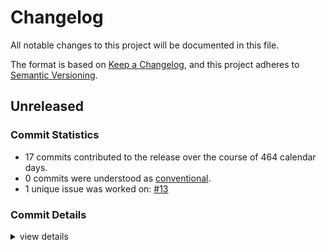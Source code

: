 # Changelog

All notable changes to this project will be documented in this file.

The format is based on [Keep a Changelog](https://keepachangelog.com/en/1.0.0/),
and this project adheres to [Semantic Versioning](https://semver.org/spec/v2.0.0.html).

## Unreleased

### Commit Statistics

<csr-read-only-do-not-edit/>

 - 17 commits contributed to the release over the course of 464 calendar days.
 - 0 commits were understood as [conventional](https://www.conventionalcommits.org).
 - 1 unique issue was worked on: [#13](https://github.com/kiibohd/kiibohd-core/issues/13)

### Commit Details

<csr-read-only-do-not-edit/>

<details><summary>view details</summary>

 * **[#13](https://github.com/kiibohd/kiibohd-core/issues/13)**
    - Add keywords and categories to all the Cargo.toml (and fix a few typos) ([`4553cb4`](https://github.com/kiibohd/kiibohd-core/commit/4553cb456ab7df2e2874f03e385166e062787375))
 * **Uncategorized**
    - Initial CHANGELOG.md ([`627f8cf`](https://github.com/kiibohd/kiibohd-core/commit/627f8cff132582bea6935bfed3b095d46cbcb735))
    - Add KeyScanning trait ([`218896b`](https://github.com/kiibohd/kiibohd-core/commit/218896b335f0b46d7cf9d5430afb8a98feb2c4b7))
    - Add better debbuing for i331fl3743b crate ([`6416b1c`](https://github.com/kiibohd/kiibohd-core/commit/6416b1cf07440184ba088a077f59a7414a7fb8eb))
    - Missing defmt ([`ba6846e`](https://github.com/kiibohd/kiibohd-core/commit/ba6846eda56f153b7f947a76bdddff4b1d1e1fd2))
    - Update defmt configurations ([`58c3aac`](https://github.com/kiibohd/kiibohd-core/commit/58c3aac6996ba72a24c12910e7875ecd2f6be969))
    - Increment patch ([`cc4f15f`](https://github.com/kiibohd/kiibohd-core/commit/cc4f15f18096cf75947204eab219c19f3dcaed18))
    - Update README.md ([`1228efd`](https://github.com/kiibohd/kiibohd-core/commit/1228efdf73543615fbcf1ffc715e517283a767c5))
    - Add kll-core support to kiibohd-hall-effect-keyscanning ([`d0a5c83`](https://github.com/kiibohd/kiibohd-core/commit/d0a5c8376f3b17bf3e3418e5466d095295d5137f))
    - Adding no-std keywords ([`59254c5`](https://github.com/kiibohd/kiibohd-core/commit/59254c5018132cb379790e6e0df6dc02f75b7c0f))
    - Updating Cargo.toml files to publish initial crates ([`e18dafb`](https://github.com/kiibohd/kiibohd-core/commit/e18dafb3802406146f6f70b522418d1139cec09c))
    - P-Channel MOSFETs are inverted ([`4bcd578`](https://github.com/kiibohd/kiibohd-core/commit/4bcd57804bb0ecd5a4bfd0c4e6dcd95467d68e8c))
    - Fixing power of 2 issues with heapless::Vec ([`8cce7c2`](https://github.com/kiibohd/kiibohd-core/commit/8cce7c29199561a1051c42a9c195fa577a335ee6))
    - Upating to 2021 edition ([`ea8ed92`](https://github.com/kiibohd/kiibohd-core/commit/ea8ed9259590c31456b11eba01abdd4a8138bf32))
    - Refactored kiibohd-keyscanning module ([`999bf4d`](https://github.com/kiibohd/kiibohd-core/commit/999bf4d7d14cee85ca1351df67cfef805f23bda2))
    - Initial skeleton of kll-core implementation ([`025dcea`](https://github.com/kiibohd/kiibohd-core/commit/025dceaa4c3e311de4ab34679b1f7fa0a2a1f84e))
    - Adding basic kiibohd-hall-effect-keyscanning crate ([`78607a0`](https://github.com/kiibohd/kiibohd-core/commit/78607a0b7e3c5f1d2f915eb18f47d77ca207fa93))
</details>

